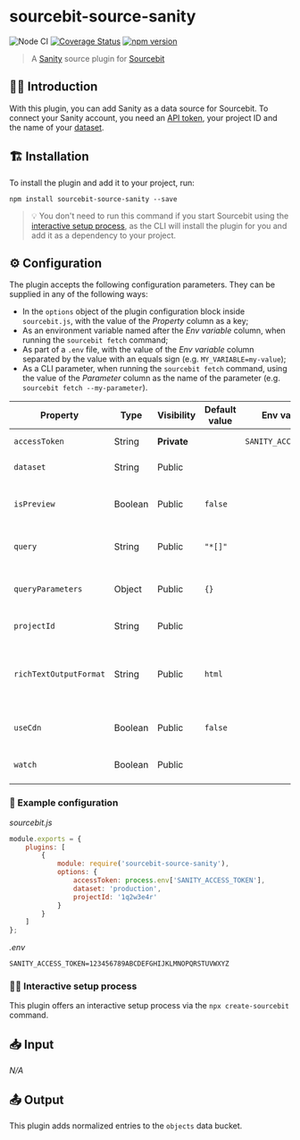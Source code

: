 # sourcebit-source-sanity

![Node CI](https://github.com/stackbithq/sourcebit-source-sanity/workflows/Node%20CI/badge.svg?branch=master)
[![Coverage Status](https://coveralls.io/repos/github/stackbithq/sourcebit-source-sanity/badge.svg?v=20200302)](https://coveralls.io/github/stackbithq/sourcebit-source-sanity)
[![npm version](https://badge.fury.io/js/sourcebit-source-sanity.svg)](https://badge.fury.io/js/sourcebit-source-sanity)

> A [Sanity](https://www.sanity.io) source plugin for [Sourcebit](https://github.com/stackbithq/sourcebit)

## 👩‍🏫 Introduction

With this plugin, you can add Sanity as a data source for Sourcebit. To connect your Sanity account, you need an [API token](https://www.sanity.io/docs/http-auth), your project ID and the name of your [dataset](https://www.sanity.io/docs/datasets).

## 🏗 Installation

To install the plugin and add it to your project, run:

```
npm install sourcebit-source-sanity --save
```

> 💡 You don't need to run this command if you start Sourcebit using the [interactive setup process](#%EF%B8%8F-interactive-setup-process), as the CLI will install the plugin for you and add it as a dependency to your project.

## ⚙️ Configuration

The plugin accepts the following configuration parameters. They can be supplied in any of the following ways:

-   In the `options` object of the plugin configuration block inside `sourcebit.js`, with the value of the _Property_ column as a key;
-   As an environment variable named after the _Env variable_ column, when running the `sourcebit fetch` command;
-   As part of a `.env` file, with the value of the _Env variable_ column separated by the value with an equals sign (e.g. `MY_VARIABLE=my-value`);
-   As a CLI parameter, when running the `sourcebit fetch` command, using the value of the _Parameter_ column as the name of the parameter (e.g. `sourcebit fetch --my-parameter`).

| Property               | Type    | Visibility  | Default value | Env variable          | Parameter | Description                                                                                |
| ---------------------- | ------- | ----------- | ------------- | --------------------- | --------- | ------------------------------------------------------------------------------------------ |
| `accessToken`          | String  | **Private** |               | `SANITY_ACCESS_TOKEN` |           | The Sanity API token.                                                                      |
| `dataset`              | String  | Public      |               |                       |           | The name of the [dataset](https://www.sanity.io/docs/datasets).                            |
| `isPreview`            | Boolean | Public      | `false`       |                       |           | Whether to include draft/unpublished entries.                                              |
| `query`                | String  | Public      | `"*[]"`       |                       |           | The query to pass to the Sanity API.                                                       |
| `queryParameters`      | Object  | Public      | `{}`          |                       |           | The query parameters to pass to the Sanity API.                                            |
| `projectId`            | String  | Public      |               |                       |           | The ID of the Sanity project.                                                              |
| `richTextOutputFormat` | String  | Public      | `html`        |                       |           | The format to convert rich-text fields to. Accepted values: `html`, `markdown` and `none`. |
| `useCdn`               | Boolean | Public      | `false`       |                       |           | Whether to use the [Data API CDN](https://www.sanity.io/docs/api-cdn).                     |
| `watch`                | Boolean | Public      |               |                       | `watch`   | Whether to poll Sanity for content changes.                                                |

### 👀 Example configuration

_sourcebit.js_

```js
module.exports = {
    plugins: [
        {
            module: require('sourcebit-source-sanity'),
            options: {
                accessToken: process.env['SANITY_ACCESS_TOKEN'],
                dataset: 'production',
                projectId: '1q2w3e4r'
            }
        }
    ]
};
```

_.env_

```
SANITY_ACCESS_TOKEN=123456789ABCDEFGHIJKLMNOPQRSTUVWXYZ
```

### 🧞‍♂️ Interactive setup process

This plugin offers an interactive setup process via the `npx create-sourcebit` command.

## 📥 Input

_N/A_

## 📤 Output

This plugin adds normalized entries to the `objects` data bucket.
